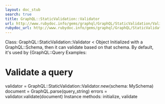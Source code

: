 ```yaml
---
layout: doc_stub
search: true
title: GraphQL::StaticValidation::Validator
url: http://www.rubydoc.info/gems/graphql/GraphQL/StaticValidation/Validator
rubydoc_url: http://www.rubydoc.info/gems/graphql/GraphQL/StaticValidation/Validator
---
```


Class: GraphQL::StaticValidation::Validator < Object
Initialized with a GraphQL::Schema, then it can validate based on
that schema. 
By default, it's used by {GraphQL::Query 
Examples:
# Validate a query
validator = GraphQL::StaticValidation::Validator.new(schema: MySchema)
document = GraphQL.parse(query_string)
errors = validator.validate(document)
Instance methods:
initialize, validate

